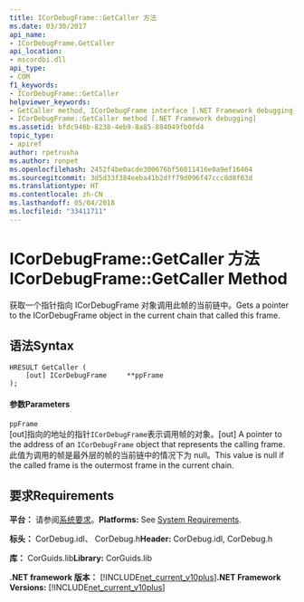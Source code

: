 ```yaml
---
title: ICorDebugFrame::GetCaller 方法
ms.date: 03/30/2017
api_name:
- ICorDebugFrame.GetCaller
api_location:
- mscordbi.dll
api_type:
- COM
f1_keywords:
- ICorDebugFrame::GetCaller
helpviewer_keywords:
- GetCaller method, ICorDebugFrame interface [.NET Framework debugging]
- ICorDebugFrame::GetCaller method [.NET Framework debugging]
ms.assetid: bfdc946b-8238-4eb9-8a85-884049fb0fd4
topic_type:
- apiref
author: rpetrusha
ms.author: ronpet
ms.openlocfilehash: 2452f4be0acde300676bf56011416e0a9ef16464
ms.sourcegitcommit: 3d5d33f384eeba41b2dff79d096f47ccc8d8f03d
ms.translationtype: HT
ms.contentlocale: zh-CN
ms.lasthandoff: 05/04/2018
ms.locfileid: "33411711"
---
```

# <a name="icordebugframegetcaller-method"></a><span data-ttu-id="74fbd-102">ICorDebugFrame::GetCaller 方法</span><span class="sxs-lookup"><span data-stu-id="74fbd-102">ICorDebugFrame::GetCaller Method</span></span>
<span data-ttu-id="74fbd-103">获取一个指针指向 ICorDebugFrame 对象调用此帧的当前链中。</span><span class="sxs-lookup"><span data-stu-id="74fbd-103">Gets a pointer to the ICorDebugFrame object in the current chain that called this frame.</span></span>  
  
## <a name="syntax"></a><span data-ttu-id="74fbd-104">语法</span><span class="sxs-lookup"><span data-stu-id="74fbd-104">Syntax</span></span>  
  
```  
HRESULT GetCaller (  
    [out] ICorDebugFrame     **ppFrame  
);  
```  
  
#### <a name="parameters"></a><span data-ttu-id="74fbd-105">参数</span><span class="sxs-lookup"><span data-stu-id="74fbd-105">Parameters</span></span>  
 `ppFrame`  
 <span data-ttu-id="74fbd-106">[out]指向的地址的指针`ICorDebugFrame`表示调用帧的对象。</span><span class="sxs-lookup"><span data-stu-id="74fbd-106">[out] A pointer to the address of an `ICorDebugFrame` object that represents the calling frame.</span></span> <span data-ttu-id="74fbd-107">此值为调用的帧是最外层的帧的当前链中的情况下为 null。</span><span class="sxs-lookup"><span data-stu-id="74fbd-107">This value is null if the called frame is the outermost frame in the current chain.</span></span>  
  
## <a name="requirements"></a><span data-ttu-id="74fbd-108">要求</span><span class="sxs-lookup"><span data-stu-id="74fbd-108">Requirements</span></span>  
 <span data-ttu-id="74fbd-109">**平台：** 请参阅[系统要求](../../../../docs/framework/get-started/system-requirements.md)。</span><span class="sxs-lookup"><span data-stu-id="74fbd-109">**Platforms:** See [System Requirements](../../../../docs/framework/get-started/system-requirements.md).</span></span>  
  
 <span data-ttu-id="74fbd-110">**标头：** CorDebug.idl、 CorDebug.h</span><span class="sxs-lookup"><span data-stu-id="74fbd-110">**Header:** CorDebug.idl, CorDebug.h</span></span>  
  
 <span data-ttu-id="74fbd-111">**库：** CorGuids.lib</span><span class="sxs-lookup"><span data-stu-id="74fbd-111">**Library:** CorGuids.lib</span></span>  
  
 <span data-ttu-id="74fbd-112">**.NET framework 版本：** [!INCLUDE[net_current_v10plus](../../../../includes/net-current-v10plus-md.md)]</span><span class="sxs-lookup"><span data-stu-id="74fbd-112">**.NET Framework Versions:** [!INCLUDE[net_current_v10plus](../../../../includes/net-current-v10plus-md.md)]</span></span>
